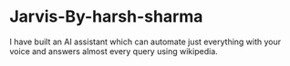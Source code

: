 # Jarvis-By-harsh-sharma
I have built an AI assistant which can automate just everything with your voice and answers almost every query using wikipedia.
